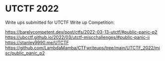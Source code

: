 # UTCTF 2022
Write ups submitted for UTCTF Write up Competition: 

https://barelycompetent.dev/post/ctfs/2022-03-13-utctf/#public-panic-p2
https://ubcctf.github.io/2022/03/utctf-miscchallenges/#public-panic-ii
https://stanley9990.me/UTCTF
https://github.com/LambdaMamba/CTFwriteups/tree/main/UTCTF_2022/misc/public_panic_p2

